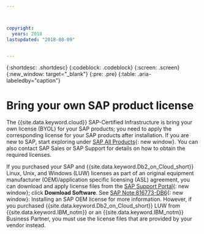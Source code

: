 ```yaml
---



copyright:
  years: 2018
lastupdated: "2018-08-09"


---
```


{:shortdesc: .shortdesc}
{:codeblock: .codeblock}
{:screen: .screen}
{:new_window: target="_blank"}
{:pre: .pre}
{:table: .aria-labeledby="caption"}


# Bring your own SAP product license

The {{site.data.keyword.cloud}} SAP-Certified Infrastructure is bring your own license (BYOL) for your SAP products; you need to apply the corresponding license for your SAP products after installation. If you are new to SAP, start exploring under [SAP All Products](https://www.sap.com/products.html){: new window}. You can also contact SAP Sales or SAP Support for details on how to obtain  the required licenses.

If you purchased your SAP and {{site.data.keyword.Db2_on_Cloud_short}} Linux, Unix, and Windows (LUW) licenses as part of an original equipment manufacturer (OEM)/application specific licensing (ASL) agreement, you can download and apply license files from the [SAP Support Portal](https://support.sap.com/en/index.html){: new window}; click **Download Software**. See [SAP Note 816773-DB6](https://launchpad.support.sap.com/#/notes/816773){: new window}: Installing an SAP OEM license for more information. However, if you purchased {{site.data.keyword.Db2_on_Cloud_short}} LUW from {{site.data.keyword.IBM_notm}} or an {{site.data.keyword.IBM_notm}} Business Partner, you must use the license files that are provided by your vendor instead.
